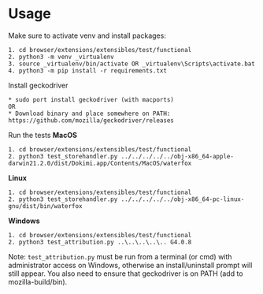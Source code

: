 # Usage
Make sure to activate venv and install packages:
```
1. cd browser/extensions/extensibles/test/functional
2. python3 -m venv _virtualenv
3. source _virtualenv/bin/activate OR _virtualenv\Scripts\activate.bat
4. python3 -m pip install -r requirements.txt
```

Install geckodriver
```
* sudo port install geckodriver (with macports)
OR
* Download binary and place somewhere on PATH: https://github.com/mozilla/geckodriver/releases
```

Run the tests
**MacOS**
```
1. cd browser/extensions/extensibles/test/functional
2. python3 test_storehandler.py ../../../../../obj-x86_64-apple-darwin21.2.0/dist/Dokimi.app/Contents/MacOS/waterfox
```

**Linux**
```
1. cd browser/extensions/extensibles/test/functional
2. python3 test_storehandler.py ../../../../../obj-x86_64-pc-linux-gnu/dist/bin/waterfox
```

**Windows**
```
1. cd browser/extensions/extensibles/test/functional
2. python3 test_attribution.py ..\..\..\..\.. G4.0.8
```

Note: `test_attribution.py` must be run from a terminal (or cmd) with administrator access on Windows, otherwise an install/uninstall prompt will still appear.
    You also need to ensure that geckodriver is on PATH (add to mozilla-build/bin).